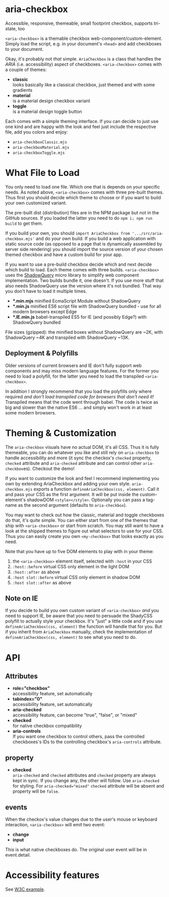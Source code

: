 # aria-checkbox
Accessible, responsive, themeable, small footprint checkbox, supports tri-state, too

`<aria-checkbox>` is a themable checkbox web-component/custom-element. Simply load the script, e.g. in your document's `<head>` and add checkboxes to your document.

Okay, it's probably not _that_ simple. `AriaCheckbox` is a class that handles the _ARIA_ (i.e. accessibility) aspect of checkboxes. `<aria-checkbox>` comes with a couple of themes:
* __classic__  
looks basically like a classical checkbox, just themed and with some gradients
* __material__  
is a material design checkbox variant
* __toggle__  
is a material design toggle button

Each comes with a simple theming interface. If you can decide to just use one kind and are happy with the look and feel just include the respective file, add you colors and enjoy:
* `aria-checkboxClassic.mjs`
* `aria-checkboxMaterial.mjs`
* `aria-checkboxToggle.mjs`

# What File to Load
You only need to load one file. Which one that is depends on your specific needs. As noted above, `<aria-checkbox>` comes with three pre-built themes. Thus first you should decide which theme to choose or if you want to build your own customized variant.

The pre-built dist (distribution) files are in the NPM package but not in the GitHub sources. If you loaded the latter you need to do `npm i; npm run build` to get them.

If you build your own, you should `import AriaCheckbox from '.../src/aria-checkbox.mjs'` and do your own build. If you build a web application with static source code (as opposed to a page that is dynamically assembled by server side rendering) you should import the source version of your chosen themed checkbox and have a custom build for your app.

If you want to use a pre-build checkbox decide which and next decide which build to load. Each theme comes with three builds. `<aria-checkbox>` uses the [ShadowQuery](https://github.com/schrotie/shadow-query) micro library to simplify web component implementation. Two builds bundle it, one doesn't. If you use more stuff that also needs ShadowQuery use the version where it's not bundled. That way you don't have to load it multiple times.
* __*.min.mjs__ minified EcmaScript Module without ShadowQuery
* __*.min.js__ minified ES6 script file with ShadowQuery bundled - use for all modern browsers except Edge
* __*.IE.min.js__ babel-transpiled ES5 for IE (and possibly Edge?) with ShadowQuery bundled

File sizes (gzipped): the minified boxes without ShadowQuery are ~2K, with ShadowQuery ~4K and transpiled with ShadowQuery ~13K.

## Deployment & Polyfills
Older versions of current browsers and IE don't fully support web components and may miss modern language features. For the former you need to load a polyfill, for the latter you need to load the transpiled `<aria-checkbox>`.

In addition I strongly recommend that you load the polyfills only where required _and don't load transpiled code for browsers that don't need it!_ Transpiled means that the code went through babel. The code is twice as big and slower than the native ES6 ... and simply won't work in at least some modern browsers.

# Theming & Customization
The `aria-checkbox` visuals have no actual DOM, it's all CSS. Thus it is fully themeable, you can do whatever you like and still rely on `aria-checkbox` to handle accessibility and more (it sync the checkox's `checked` property, `checked` attribute and `aria-checked` attribute and can control other `aria-checkbox`es). Checkout the demo!

If you want to customize the look and feel I recommend implementing you own by extending AriaCheckbox and adding your own style. `aria-checkbox.mjs` exports a function `defineAriaCheckbox(css, element)`. Call it and pass your CSS as the first argument. It will be put inside the custom-element's shadowDOM `<style></style>`. Optionally you can pass a tag-name as the second argument (defaults to `aria-checkbox`).

You may want to check out how the classic, material and toggle checkboxes do that, it's quite simple. You can either start from one of the themes that ship with `<aria-checkbox>` or start from scratch. You may still want to have a look at the shipped themes to figure out what selectors to use for your CSS. Thus you can easily create you own `<my-checkbox>` that looks exactly as you need.

Note that you have up to five DOM elements to play with in your theme:
1. the `<aria-checkbox>` element itself, selected with `:host` in your CSS
2. `:host::before` virtual CSS only element in the light DOM
3. `:host::after` as above
4. `:host slot::before` virtual CSS only element in shadow DOM
5. `:host slot::after` as above

## Note on IE
If you decide to build you own custom variant of `<aria-checkbox>` _and_ you need to support IE, be aware that you need to persuade the ShadyCSS polyfill to actually style your checkbox. It's "just" a little code and if you use `defineAriaCheckbox(css, element)` the function will handle that for you. But if you inherit from `AriaCheckbox` manually, check the implementation of `defineAriaCheckbox(css, element)` to see what you need to do.

# API

## Attributes
* __role="checkbox"__  
accessibility feature, set automatically
* __tabindex="0"__  
accessibility feature, set automatically
* __aria-checked__  
accessibility feature, can become "true", "false", or "mixed"
* __checked__  
for native checkbox compatibility
* __aria-controls__  
If you want one checkbox to control others, pass the controlled checkboxes's IDs to the controlling checkbox's `aria-controls` attribute.

## property
* __checked__  
`aria-checked` and `checked` attributes and `checked` property are always kept in sync. If you change any, the other will follow. Use `aria-checked` for styling. For `aria-checked="mixed"` `checked` attribute will be absent and property will be `false`.

## events
When the checkox's value changes due to the user's mouse or keyboard interaction, `<aria-checkbox>` will emit two event:
* __change__
* __input__

This is what native checkboxes do. The original user event will be in event.detail.

# Accessibility features
See [W3C example](https://www.w3.org/TR/wai-aria-practices/examples/checkbox/checkbox-2/checkbox-2.html).
